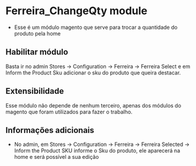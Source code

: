 # Ferreira_ChangeQty module
* Esse é um módulo magento que serve para trocar a quantidade do produto pela home


## Habilitar módulo

Basta ir no admin Stores -> Configuration -> Ferreira -> Ferreira Select e em Inform the Product Sku 
adicionar o sku do produto que queira destacar.

## Extensibilidade

Esse módulo não depende de nenhum terceiro, apenas dos módulos do magento que 
foram utilizados para fazer o trabalho.

## Informações adicionais

* No admin, em Stores -> Configuration -> Ferreira -> Ferreira Selected -> Inform the Product SKU informe o 
Sku do produto, ele aparecerá na home e será possível a sua edição


